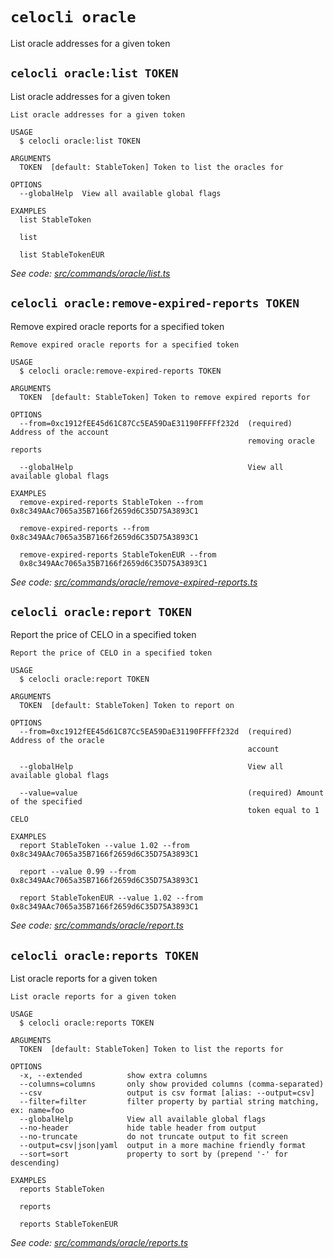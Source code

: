 # `celocli oracle`

List oracle addresses for a given token


## `celocli oracle:list TOKEN`

List oracle addresses for a given token

```
List oracle addresses for a given token

USAGE
  $ celocli oracle:list TOKEN

ARGUMENTS
  TOKEN  [default: StableToken] Token to list the oracles for

OPTIONS
  --globalHelp  View all available global flags

EXAMPLES
  list StableToken

  list

  list StableTokenEUR
```

_See code: [src/commands/oracle/list.ts](https://github.com/celo-org/developer-tooling/tree/master/packages/cli/src/commands/oracle/list.ts)_

## `celocli oracle:remove-expired-reports TOKEN`

Remove expired oracle reports for a specified token

```
Remove expired oracle reports for a specified token

USAGE
  $ celocli oracle:remove-expired-reports TOKEN

ARGUMENTS
  TOKEN  [default: StableToken] Token to remove expired reports for

OPTIONS
  --from=0xc1912fEE45d61C87Cc5EA59DaE31190FFFFf232d  (required) Address of the account
                                                     removing oracle reports

  --globalHelp                                       View all available global flags

EXAMPLES
  remove-expired-reports StableToken --from 0x8c349AAc7065a35B7166f2659d6C35D75A3893C1

  remove-expired-reports --from 0x8c349AAc7065a35B7166f2659d6C35D75A3893C1

  remove-expired-reports StableTokenEUR --from
  0x8c349AAc7065a35B7166f2659d6C35D75A3893C1
```

_See code: [src/commands/oracle/remove-expired-reports.ts](https://github.com/celo-org/developer-tooling/tree/master/packages/cli/src/commands/oracle/remove-expired-reports.ts)_

## `celocli oracle:report TOKEN`

Report the price of CELO in a specified token

```
Report the price of CELO in a specified token

USAGE
  $ celocli oracle:report TOKEN

ARGUMENTS
  TOKEN  [default: StableToken] Token to report on

OPTIONS
  --from=0xc1912fEE45d61C87Cc5EA59DaE31190FFFFf232d  (required) Address of the oracle
                                                     account

  --globalHelp                                       View all available global flags

  --value=value                                      (required) Amount of the specified
                                                     token equal to 1 CELO

EXAMPLES
  report StableToken --value 1.02 --from 0x8c349AAc7065a35B7166f2659d6C35D75A3893C1

  report --value 0.99 --from 0x8c349AAc7065a35B7166f2659d6C35D75A3893C1

  report StableTokenEUR --value 1.02 --from 0x8c349AAc7065a35B7166f2659d6C35D75A3893C1
```

_See code: [src/commands/oracle/report.ts](https://github.com/celo-org/developer-tooling/tree/master/packages/cli/src/commands/oracle/report.ts)_

## `celocli oracle:reports TOKEN`

List oracle reports for a given token

```
List oracle reports for a given token

USAGE
  $ celocli oracle:reports TOKEN

ARGUMENTS
  TOKEN  [default: StableToken] Token to list the reports for

OPTIONS
  -x, --extended          show extra columns
  --columns=columns       only show provided columns (comma-separated)
  --csv                   output is csv format [alias: --output=csv]
  --filter=filter         filter property by partial string matching, ex: name=foo
  --globalHelp            View all available global flags
  --no-header             hide table header from output
  --no-truncate           do not truncate output to fit screen
  --output=csv|json|yaml  output in a more machine friendly format
  --sort=sort             property to sort by (prepend '-' for descending)

EXAMPLES
  reports StableToken

  reports

  reports StableTokenEUR
```

_See code: [src/commands/oracle/reports.ts](https://github.com/celo-org/developer-tooling/tree/master/packages/cli/src/commands/oracle/reports.ts)_
